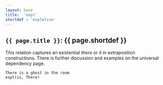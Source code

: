 ```yaml
---
layout: base
title:  'expl'
shortdef : 'expletive'
---
```


## `{{ page.title }}`: {{ page.shortdef }}

This relation captures an existential *there* or *it* in extraposition constructions. There is further discussion and examples on the universal dependency page.

~~~ sdparse
There is a ghost in the room
expl(is, There)
~~~

